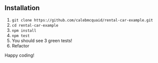 ## Installation

1. `git clone https://github.com/calebmcquaid/rental-car-example.git`
2. `cd rental-car-example`
3. `npm install`
4. `npm test`
5. You should see 3 green tests!
6. Refactor

Happy coding!